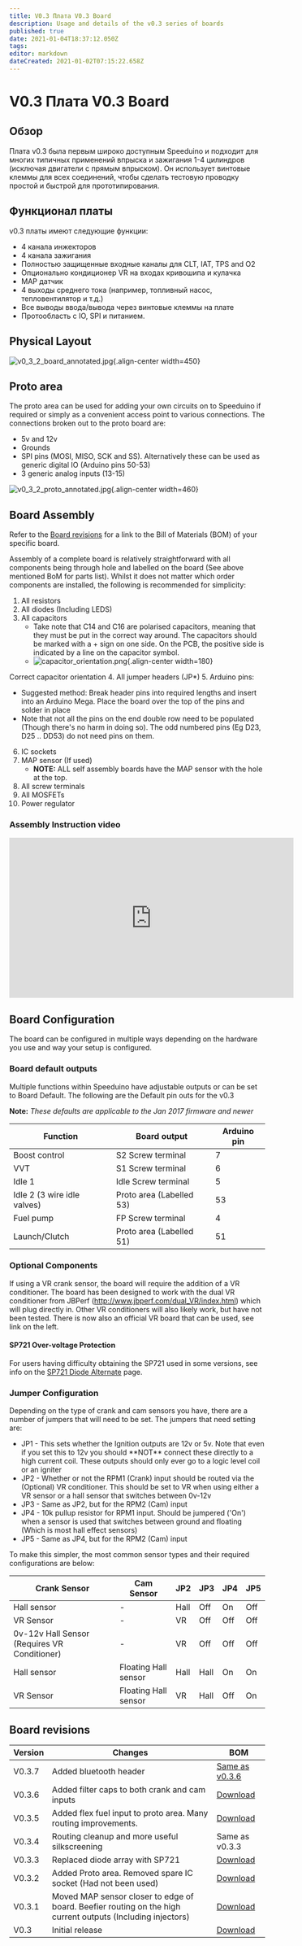 ```yaml
---
title: V0.3 Плата V0.3 Board
description: Usage and details of the v0.3 series of boards
published: true
date: 2021-01-04T18:37:12.050Z
tags: 
editor: markdown
dateCreated: 2021-01-02T07:15:22.658Z
---
```


# V0.3 Плата V0.3 Board
## Обзор

Плата v0.3 была первым широко доступным Speeduino и подходит для многих типичных применений впрыска и зажигания 1-4 цилиндров (исключая двигатели с прямым впрыском). Он использует винтовые клеммы для всех соединений, чтобы сделать тестовую проводку простой и быстрой для прототипирования.

## Функционал платы

v0.3 платы имеют следующие функции:

-   4 канала инжекторов 
-   4 канала зажигания
-   Полностью защищенные входные каналы для CLT, IAT, TPS and O2
-   Опционально кондиционер VR на входах кривошипа и кулачка
-   MAP датчик
-   4 выходы среднего тока (например, топливный насос, тепловентилятор и т.д.)
-   Все выводы ввода/вывода через винтовые клеммы на плате
-   Протообласть с IO, SPI и питанием.

## Physical Layout

![v0_3_2_board_annotated.jpg](/img/boards/v0_3_2_board_annotated.jpg){.align-center width=450}

## Proto area

The proto area can be used for adding your own circuits on to Speeduino if required or simply as a convenient access point to various connections. The connections broken out to the proto board are:

-   5v and 12v
-   Grounds
-   SPI pins (MOSI, MISO, SCK and SS). Alternatively these can be used as generic digital IO (Arduino pins 50-53)
-   3 generic analog inputs (13-15)

![v0_3_2_proto_annotated.jpg](/img/boards/v0_3_2_proto_annotated.jpg){.align-center width=460}

## Board Assembly

Refer to the [Board revisions](Board_revisions "wikilink") for a link to the Bill of Materials (BOM) of your specific board.

Assembly of a complete board is relatively straightforward with all components being through hole and labelled on the board (See above mentioned BoM for parts list). Whilst it does not matter which order components are installed, the following is recommended for simplicity:

1. All resistors
2. All diodes (Including LEDS)
3. All capacitors
   * Take note that C14 and C16 are polarised capacitors, meaning that they must be put in the correct way around. The capacitors should be marked with a + sign on one side. On the PCB, the positive side is indicated by a line on the capacitor symbol.
   * ![capacitor_orientation.png](/img/hardware/capacitor_orientation.png){.align-center width=180}

  Correct capacitor orientation
4. All jumper headers (JP\*)
5. Arduino pins:
  * Suggested method: Break header pins into required lengths and insert into an Arduino Mega. Place the board over the top of the pins and solder in place
   * Note that not all the pins on the end double row need to be populated (Though there's no harm in doing so). The odd numbered pins (Eg D23, D25 .. DD53) do not need pins on them.
6. IC sockets
7. MAP sensor (If used)
   * **NOTE:** ALL self assembly boards have the MAP sensor with the hole at the top.
8. All screw terminals
9. All MOSFETs
10. Power regulator

### Assembly Instruction video

<center>
<iframe width="560" height="315" src="https://www.youtube.com/embed/IjKlmIi_Dug" frameborder="0" allow="accelerometer; autoplay; encrypted-media; gyroscope; picture-in-picture" allowfullscreen></iframe>
</center>

Board Configuration
-------------------

The board can be configured in multiple ways depending on the hardware you use and way your setup is configured.

### Board default outputs

Multiple functions within Speeduino have adjustable outputs or can be set to Board Default. The following are the Default pin outs for the v0.3

**Note:** *These defaults are applicable to the Jan 2017 firmware and newer*

| Function                    | Board output             | Arduino pin |
|-----------------------------|--------------------------|-------------|
| Boost control               | S2 Screw terminal        | 7           |
| VVT                         | S1 Screw terminal        | 6           |
| Idle 1                      | Idle Screw terminal      | 5           |
| Idle 2 (3 wire idle valves) | Proto area (Labelled 53) | 53          |
| Fuel pump                   | FP Screw terminal        | 4           |
| Launch/Clutch               | Proto area (Labelled 51) | 51          |

### Optional Components

If using a VR crank sensor, the board will require the addition of a VR conditioner. The board has been designed to work with the dual VR conditioner from JBPerf (http://www.jbperf.com/dual_VR/index.html) which will plug directly in. Other VR conditioners will also likely work, but have not been tested. There is now also an official VR board that can be used, see link on the left.

#### SP721 Over-voltage Protection

For users having difficulty obtaining the SP721 used in some versions, see info on the [SP721 Diode Alternate](https://speeduino.com/wiki/index.php/SP721_Diode_Alternate) page.

### Jumper Configuration

Depending on the type of crank and cam sensors you have, there are a number of jumpers that will need to be set. The jumpers that need setting are:

- JP1 - This sets whether the Ignition outputs are 12v or 5v. Note that even if you set this to 12v you should \*\*NOT\*\* connect these directly to a high current coil. These outputs should only ever go to a logic level coil or an igniter
- JP2 - Whether or not the RPM1 (Crank) input should be routed via the (Optional) VR conditioner. This should be set to VR when using either a VR sensor or a hall sensor that switches between 0v-12v
- JP3 - Same as JP2, but for the RPM2 (Cam) input
- JP4 - 10k pullup resistor for RPM1 input. Should be jumpered ('On') when a sensor is used that switches between ground and floating (Which is most hall effect sensors)
- JP5 - Same as JP4, but for the RPM2 (Cam) input

To make this simpler, the most common sensor types and their required configurations are below:

| Crank Sensor              | Cam Sensor            | JP2  | JP3  | JP4 | JP5 |
|---------------------------|-----------------------|------|------|-----|-----|
| Hall sensor               | -                     | Hall | Off  | On  | Off |
| VR Sensor                 | -                     | VR   | Off  | Off | Off |
| 0v-12v Hall Sensor (Requires VR Conditioner)  | -                     | VR   | Off  | Off | Off |
| Hall sensor               | Floating Hall sensor  | Hall | Hall | On  | On  |
| VR Sensor                 | Floating Hall sensor  | VR   | Hall | Off | On  |

## Board revisions

| Version | Changes                                                                                                     | BOM                                                                                                              |
|---------|-------------------------------------------------------------------------------------------------------------|------------------------------------------------------------------------------------------------------------------|
| V0.3.7  | Added bluetooth header                                                                                      | [Same as v0.3.6](https://github.com/noisymime/speeduino/raw/master/reference/hardware/v0.3/BOMs/v0.3.6_bom.xlsx) |
| V0.3.6  | Added filter caps to both crank and cam inputs                                                              | [Download](https://github.com/noisymime/speeduino/raw/master/reference/hardware/v0.3/BOMs/v0.3.6_bom.xlsx)       |
| V0.3.5  | Added flex fuel input to proto area. Many routing improvements.                                             | [Download](https://github.com/noisymime/speeduino/raw/master/reference/hardware/v0.3/BOMs/v0.3.5_bom.xlsx)       |
| V0.3.4  | Routing cleanup and more useful silkscreening                                                               | Same as v0.3.3                                                                                                   |
| V0.3.3  | Replaced diode array with SP721                                                                             | [Download](https://github.com/noisymime/speeduino/raw/master/reference/hardware/v0.3/BOMs/v0.3.3_bom.xlsx)       |
| V0.3.2  | Added Proto area. Removed spare IC socket (Had not been used)                                               | [Download](https://github.com/noisymime/speeduino/raw/master/reference/hardware/v0.3/BOMs/v0.3.2_bom.xlsx)       |
| V0.3.1  | Moved MAP sensor closer to edge of board. Beefier routing on the high current outputs (Including injectors) | [Download](https://github.com/noisymime/speeduino/raw/master/reference/hardware/v0.3/BOMs/v0.3.1_bom.xlsx)       |
| V0.3    | Initial release                                                                                             | [Download](https://github.com/noisymime/speeduino/raw/master/reference/hardware/v0.3/BOMs/v0.3_bom.xlsx)         |

